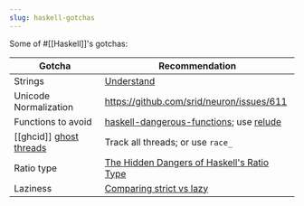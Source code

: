 ```yaml
---
slug: haskell-gotchas
---
```


Some of #[[Haskell]]'s gotchas:

| Gotcha                    | Recommendation                                                                                         |
| ------------------------- | ------------------------------------------------------------------------------------------------------ |
| Strings                   | [Understand](https://free.cofree.io/2020/05/06/string-types/)                                          |
| Unicode Normalization     | https://github.com/srid/neuron/issues/611                                                              |
| Functions to avoid |  [haskell-dangerous-functions](https://github.com/NorfairKing/haskell-dangerous-functions); use [relude]  |
| [[ghcid]] [ghost threads] | Track all threads; or use `race_`                                                                      |
| Ratio type                | [The Hidden Dangers of Haskell's Ratio Type](https://www.fpcomplete.com/blog/hidden-dangers-of-ratio/) |
| Laziness                  | [Comparing strict vs lazy](https://www.tweag.io/blog/2022-05-12-strict-vs-lazy/)                       |


[ghost threads]: https://stackoverflow.com/q/24999636/55246
[relude]: https://github.com/kowainik/relude
